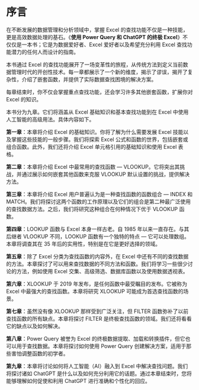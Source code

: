 # 序言

在不断发展的数据管理和分析领域中，掌握 Excel 的查找功能不仅是一种技能，更是高效数据处理的基石。《**使用 Power Query 和 ChatGPT 的终极 Excel**》不仅仅是一本书；它是为数据爱好者、Excel 爱好者以及希望充分利用 Excel 查找功能潜力的任何人而设计的指南。

本书通过 Excel 的查找功能展开了一场变革性的旅程，从传统方法到定义当前数据管理时代的开创性技术。每一章都展示了一个新的维度，揭示了谬误，揭开了复杂性，介绍了嵌套函数，并提供了实际数据查找困境的解决方案。

每章结束时，你不仅会掌握重点查找功能，还会学习许多其他嵌套函数，扩展你对 Excel 的知识。

本书分为九章。它们将涵盖从 Excel 基础知识和基本查找功能到在 Excel 中使用人工智能的高级用法。具体内容如下。

**第一章**：本章将介绍 Excel 的基础知识。你将了解为什么需要发展 Excel 技能以及掌握这些技能的一般步骤。我们将探索 Excel 公式和函数的世界，包括嵌套或组合函数。此外，我们还将介绍 Excel 单元格引用的基础知识和使用 Excel 表格。

**第二章**：本章将介绍 Excel 中最常用的查找函数 — VLOOKUP。它将突出其挑战，并通过展示如何嵌套其他函数来克服 VLOOKUP 默认设置的挑战，提供解决方法。

**第三章**：本章将介绍 Excel 用户普遍认为是一种查找函数的函数组合 — INDEX 和 MATCH。我们将探讨这两个函数的工作原理以及它们的组合是第二种最广泛使用的查找数据方法。之后，我们将研究这种组合在何种情况下优于 VLOOKUP 函数。

**第四章**：LOOKUP 函数与 Excel 本身一样古老。自 1985 年以来一直存在。与其后继者 VLOOKUP 不同，LOOKUP 函数有一个独特的特点 — 它可以处理数组。本章将调查其在 35 年后的实用性，特别是在它是更好选择的领域。

**第五章**：除了 Excel 分类为查找函数的内容外，在 Excel 中还有不同的查找数据的方法。本章探讨了可以用来查找数据的不同方法和函数。我们将学习一些很少讨论的方法，例如使用 Excel 交集、高级筛选、数据库函数以及使用数据透视表。

**第六章**：XLOOKUP 于 2019 年发布，是任何函数中最受瞩目的发布。它被称为 Excel 中最强大的查找函数。本章将研究 XLOOKUP 可能成为首选查找函数的场景。

**第七章**：虽然没有像 XLOOKUP 那样受到广泛关注，但 FILTER 函数弥补了以前查找函数的所有缺点。本章将探讨 FILTER 是终极查找函数的领域。我们还将看看它的缺点以及如何解决。

**第八章**：Power Query 被誉为 Excel 的终极数据提取、加载和转换插件，但它也可以用于查找数据。本章将探讨如何使用 Power Query 创建解决方案，适用于那些害怕调整函数的初学者。

**第九章**：本章将讨论如何将人工智能（AI）融入到 Excel 中解决查找问题。我们将探讨诸如 ChatGPT 是什么以及如何充分利用它的话题。通过本章结束时，您将能够理解如何促使和利用 ChatGPT 进行准确和个性化的回应。
